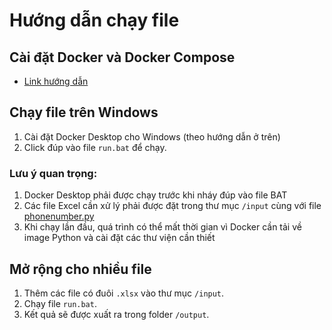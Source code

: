 # Hướng dẫn chạy file

## Cài đặt Docker và Docker Compose
- [Link hướng dẫn](https://medium.com/@piyushkashyap045/comprehensive-guide-installing-docker-and-docker-compose-on-windows-linux-and-macos-a022cf82ac0b)

## Chạy file trên Windows
1. Cài đặt Docker Desktop cho Windows (theo hướng dẫn ở trên)
2. Click đúp vào file `run.bat` để chạy.

### Lưu ý quan trọng:
1. Docker Desktop phải được chạy trước khi nháy đúp vào file BAT
2. Các file Excel cần xử lý phải được đặt trong thư mục `/input` cùng với file [phonenumber.py](http://_vscodecontentref_/0)
3. Khi chạy lần đầu, quá trình có thể mất thời gian vì Docker cần tải về image Python và cài đặt các thư viện cần thiết


## Mở rộng cho nhiều file
1. Thêm các file có đuôi `.xlsx` vào thư mục `/input`.
2. Chạy file `run.bat`.
3. Kết quả sẽ được xuất ra trong folder `/output`.
